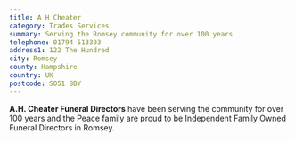 ```yaml
---
title: A H Cheater
category: Trades Services
summary: Serving the Romsey community for over 100 years
telephone: 01794 513393
address1: 122 The Hundred
city: Romsey
county: Hampshire
country: UK
postcode: SO51 8BY
---
```

**A.H. Cheater Funeral Directors** have been serving the community for over 100 years and the Peace family are proud to be Independent Family Owned Funeral Directors in Romsey.
